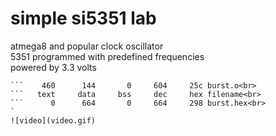 #  simple si5351 lab

atmega8 and popular clock oscillator<br>
5351 programmed with predefined frequencies<br>
powered by 3.3 volts<br>

```   text	   data	    bss	    dec	    hex	filename<br>
```    460	    144	      0	    604	    25c	burst.o<br>
```   text	   data	    bss	    dec	    hex	filename<br>
```      0	    664	      0	    664	    298	burst.hex<br>
`
![video](video.gif)
